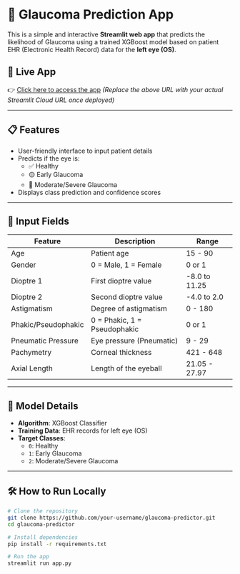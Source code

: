 # 🧠 Glaucoma Prediction App

This is a simple and interactive **Streamlit web app** that predicts the likelihood of Glaucoma using a trained XGBoost model based on patient EHR (Electronic Health Record) data for the **left eye (OS)**.

## 🚀 Live App

👉 [Click here to access the app](https://glucomapredprojectmca-jmszyprjevwwd8balptmzd.streamlit.app/)
*(Replace the above URL with your actual Streamlit Cloud URL once deployed)*

---

## 📋 Features

- User-friendly interface to input patient details
- Predicts if the eye is:
  - ✅ Healthy
  - 🟡 Early Glaucoma
  - 🔴 Moderate/Severe Glaucoma
- Displays class prediction and confidence scores

---

## 🧾 Input Fields

| Feature                 | Description                             | Range        |
|-------------------------|-----------------------------------------|--------------|
| Age                    | Patient age                              | 15 - 90      |
| Gender                 | 0 = Male, 1 = Female                     | 0 or 1       |
| Dioptre 1              | First dioptre value                      | -8.0 to 11.25|
| Dioptre 2              | Second dioptre value                     | -4.0 to 2.0  |
| Astigmatism            | Degree of astigmatism                    | 0 - 180      |
| Phakic/Pseudophakic    | 0 = Phakic, 1 = Pseudophakic             | 0 or 1       |
| Pneumatic Pressure     | Eye pressure (Pneumatic)                 | 9 - 29       |
| Pachymetry             | Corneal thickness                        | 421 - 648    |
| Axial Length           | Length of the eyeball                    | 21.05 - 27.97|

---

## 🧠 Model Details

- **Algorithm**: XGBoost Classifier  
- **Training Data**: EHR records for left eye (OS)  
- **Target Classes**:
  - `0`: Healthy  
  - `1`: Early Glaucoma  
  - `2`: Moderate/Severe Glaucoma

---

## 🛠️ How to Run Locally

```bash
# Clone the repository
git clone https://github.com/your-username/glaucoma-predictor.git
cd glaucoma-predictor

# Install dependencies
pip install -r requirements.txt

# Run the app
streamlit run app.py
